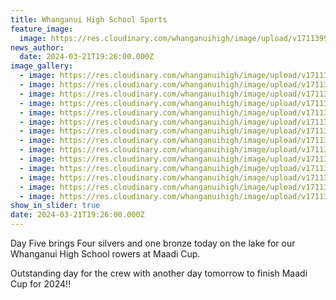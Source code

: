 ```yaml
---
title: Whanganui High School Sports
feature_image:
  image: https://res.cloudinary.com/whanganuihigh/image/upload/v1711399223/News/mc12.jpg
news_author:
  date: 2024-03-21T19:26:00.000Z
image_gallery:
  - image: https://res.cloudinary.com/whanganuihigh/image/upload/v1711399225/News/mc15.jpg
  - image: https://res.cloudinary.com/whanganuihigh/image/upload/v1711399225/News/mc14.jpg
  - image: https://res.cloudinary.com/whanganuihigh/image/upload/v1711399225/News/mc13.jpg
  - image: https://res.cloudinary.com/whanganuihigh/image/upload/v1711399223/News/mc11.jpg
  - image: https://res.cloudinary.com/whanganuihigh/image/upload/v1711399223/News/mc10.jpg
  - image: https://res.cloudinary.com/whanganuihigh/image/upload/v1711399223/News/mc9.jpg
  - image: https://res.cloudinary.com/whanganuihigh/image/upload/v1711399222/News/mc8.jpg
  - image: https://res.cloudinary.com/whanganuihigh/image/upload/v1711399223/News/mc7.jpg
  - image: https://res.cloudinary.com/whanganuihigh/image/upload/v1711399221/News/mc5.jpg
  - image: https://res.cloudinary.com/whanganuihigh/image/upload/v1711399221/News/mc6.jpg
  - image: https://res.cloudinary.com/whanganuihigh/image/upload/v1711399221/News/mc4.jpg
  - image: https://res.cloudinary.com/whanganuihigh/image/upload/v1711399221/News/mc3.jpg
  - image: https://res.cloudinary.com/whanganuihigh/image/upload/v1711399220/News/mc1.jpg
  - image: https://res.cloudinary.com/whanganuihigh/image/upload/v1711399220/News/mc2.jpg
show_in_slider: true
date: 2024-03-21T19:26:00.000Z
---
```

Day Five brings Four silvers and one bronze today on the lake for our Whanganui High School rowers at Maadi Cup.

Outstanding day for the crew with another day tomorrow to [](<>)finish Maadi Cup for 2024!!